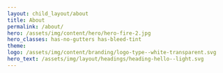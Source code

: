 ```yaml
---
layout: child_layout/about
title: About
permalink: /about/
hero: /assets/img/content/hero/hero-fire-2.jpg
hero_classes: has-no-gutters has-bleed-tint
theme:
logo: /assets/img/content/branding/logo-type--white-transparent.svg
hero_text: /assets/img/layout/headings/heading-hello--light.svg
---
```


